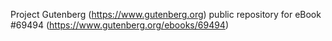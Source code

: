 Project Gutenberg (https://www.gutenberg.org) public repository for
eBook #69494 (https://www.gutenberg.org/ebooks/69494)
